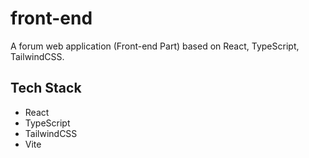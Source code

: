 # front-end

A forum web application (Front-end Part) based on React, TypeScript, TailwindCSS.

## Tech Stack

- React
- TypeScript
- TailwindCSS
- Vite
